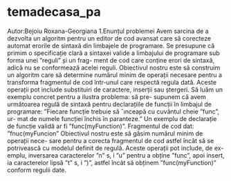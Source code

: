 # temadecasa_pa
Autor:Bejoiu Roxana-Georgiana
1.Enunțul problemei
Avem sarcina de a dezvolta un algoritm pentru un editor de cod
avansat care să corecteze automat erorile de sintaxă din limbajele de
programare. Se presupune că primim o specificație clară a sintaxei
valide a limbajului de programare sub forma unei ”reguli” și un frag-
ment de cod care conține erori de sintaxă, adică nu se conformează
acelei reguli.
Obiectivul nostru este să construim un algoritm care să determine
numărul minim de operații necesare pentru a transforma fragmentul
de cod într-unul care respectă regula dată. Aceste operații pot include
substituiri de caractere, inserții sau ștergeri.
Să luăm un exemplu concret pentru a ilustra problema: să pre-
supunem că avem următoarea regulă de sintaxă pentru declarațiile
de funcții în limbajul de programare:
”Fiecare funcție trebuie să ˆınceapă cu cuvântul cheie ”func”, ur-
mat de numele funcției închis în paranteze.”
Un exemplu de declarație de funcție validă ar fi ”func(myFunction)”.
Fragmentul de cod dat: ”fnuc(myFuncion”
Obiectivul nostru este să găsim numărul minim de operații nece-
sare pentru a corecta fragmentul de cod astfel încât să se potrivească
cu modelul definit de regulă. Aceste operații pot include, de ex-
emplu, inversarea caracterelor ”n” s, i ”u” pentru a obține ”func”,
apoi insert, ia caracterelor lipsă ”t” s, i ”)”, astfel încât să obținem
”func(myFunction)” conform regulii date.
